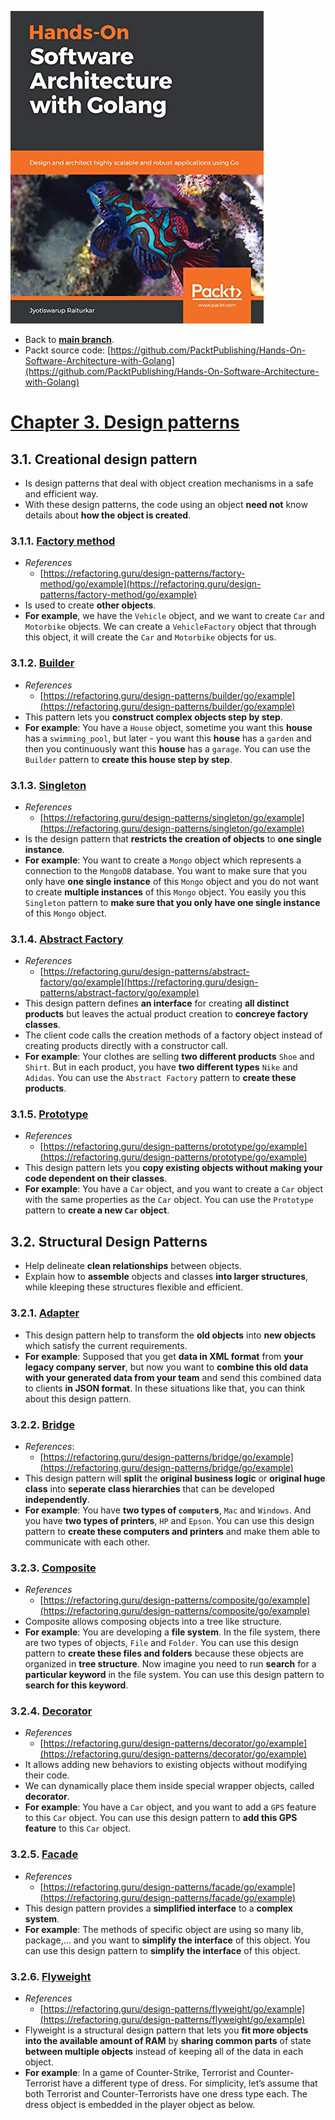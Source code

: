 ![](./images/book_cover.png)

* Back to **[main branch](https://github.com/cuongpiger/golang/tree/main)**.
* Packt source code: [https://github.com/PacktPublishing/Hands-On-Software-Architecture-with-Golang](https://github.com/PacktPublishing/Hands-On-Software-Architecture-with-Golang)

# [Chapter 3. Design patterns](https://github.com/cuongpiger/golang/tree/hands-on-software-architecture-with-golang/chap03)
## 3.1. Creational design pattern
* Is design patterns that deal with object creation mechanisms in a safe and efficient way.
* With these design patterns, the code using an object **need not** know details about **how the object is created**.

### 3.1.1. [Factory method](https://github.com/cuongpiger/golang/tree/hands-on-software-architecture-with-golang/chap03/factory)
* *References*
  * [https://refactoring.guru/design-patterns/factory-method/go/example](https://refactoring.guru/design-patterns/factory-method/go/example)
* Is used to create **other objects**.
* **For example**, we have the `Vehicle` object, and we want to create `Car` and `Motorbike` objects. We can create a `VehicleFactory` object that through this object, it will create the `Car` and `Motorbike` objects for us.

### 3.1.2. [Builder](https://github.com/cuongpiger/golang/tree/hands-on-software-architecture-with-golang/chap03/builder)
* *References*
  * [https://refactoring.guru/design-patterns/builder/go/example](https://refactoring.guru/design-patterns/builder/go/example) 
* This pattern lets you **construct complex objects step by step**.
* **For example**: You have a `House` object, sometime you want this **house** has a `swimming_pool`, but later - you want this **house** has a `garden` and then you continuously want this **house** has a `garage`. You can use the `Builder` pattern to **create this house step by step**.

### 3.1.3. [Singleton](https://github.com/cuongpiger/golang/tree/hands-on-software-architecture-with-golang/chap03/singleton)
* *References*
  * [https://refactoring.guru/design-patterns/singleton/go/example](https://refactoring.guru/design-patterns/singleton/go/example)
* Is the design pattern that **restricts the creation of objects** to **one single instance**.
* **For example**: You want to create a `Mongo` object which represents a connection to the `MongoDB` database. You want to make sure that you only have **one single instance** of this `Mongo` object and you do not want to create **multiple instances** of this `Mongo` object. You easily you this `Singleton` pattern to **make sure that you only have one single instance** of this `Mongo` object.

### 3.1.4. [Abstract Factory](https://github.com/cuongpiger/golang/tree/hands-on-software-architecture-with-golang/chap03/abstract_factory)
* *References*
  * [https://refactoring.guru/design-patterns/abstract-factory/go/example](https://refactoring.guru/design-patterns/abstract-factory/go/example)
* This design pattern defines **an interface** for creating **all distinct products** but leaves the actual product creation to **concreye factory classes**.
* The client code calls the creation methods of a factory object instead of creating products directly with a constructor call.
* **For example**: Your clothes are selling **two different products** `Shoe` and `Shirt`. But in each product, you have **two different types** `Nike` and `Adidas`. You can use the `Abstract Factory` pattern to **create these products**.

### 3.1.5. [Prototype](https://github.com/cuongpiger/golang/tree/hands-on-software-architecture-with-golang/chap03/prototype)
* *References*
  * [https://refactoring.guru/design-patterns/prototype/go/example](https://refactoring.guru/design-patterns/prototype/go/example)
* This design pattern lets you **copy existing objects without making your code dependent on their classes**.
* **For example**: You have a `Car` object, and you want to create a `Car` object with the same properties as the `Car` object. You can use the `Prototype` pattern to **create a new `Car` object**.

## 3.2. Structural Design Patterns
* Help delineate **clean relationships** between objects.
* Explain how to **assemble** objects and classes **into larger structures**, while kleeping these structures flexible and efficient.


### 3.2.1. [Adapter](https://github.com/cuongpiger/golang/tree/hands-on-software-architecture-with-golang/chap03/adapter)
* This design pattern help to transform the **old objects** into **new objects** which satisfy the current requirements.
* **For example**: Supposed that you get **data in XML format** from **your legacy company server**, but now you want to **combine this old data with your generated data from your team** and send this combined data to clients **in JSON format**. In these situations like that, you can think about this design pattern.

### 3.2.2. [Bridge](https://github.com/cuongpiger/golang/tree/hands-on-software-architecture-with-golang/chap03/bridge)
* *References*:
  * [https://refactoring.guru/design-patterns/bridge/go/example](https://refactoring.guru/design-patterns/bridge/go/example)
* This design pattern will **split** the **original business logic** or **original huge class** into **seperate class hierarchies** that can be developed **independently**.
* **For example**: You have **two types of `computer`s**, `Mac` and `Windows`. And you have **two types of printers**, `HP` and `Epson`. You can use this design pattern to **create these computers and printers** and make them able to communicate with each other.

### 3.2.3. [Composite](https://github.com/cuongpiger/golang/tree/hands-on-software-architecture-with-golang/chap03/composite)
* *References*
  * [https://refactoring.guru/design-patterns/composite/go/example](https://refactoring.guru/design-patterns/composite/go/example)
* Composite allows composing objects into a tree like structure.
* **For example**: You are developing a **file system**. In the file system, there are two types of objects, `File` and `Folder`. You can use this design pattern to **create these files and folders** because these objects are organized in **tree structure**. Now imagine you need to run **search** for a **particular keyword** in the file system. You can use this design pattern to **search for this keyword**.

### 3.2.4. [Decorator](https://github.com/cuongpiger/golang/tree/hands-on-software-architecture-with-golang/chap03/decorator)
* *References*
  * [https://refactoring.guru/design-patterns/decorator/go/example](https://refactoring.guru/design-patterns/decorator/go/example)
* It allows adding new behaviors to existing objects without modifying their code.
* We can dynamically place them inside special wrapper objects, called **decorator**.
* **For example**: You have a `Car` object, and you want to add a `GPS` feature to this `Car` object. You can use this design pattern to **add this GPS feature** to this `Car` object.

### 3.2.5. [Facade](https://github.com/cuongpiger/golang/tree/hands-on-software-architecture-with-golang/chap03/facade)
* *References*
  * [https://refactoring.guru/design-patterns/facade/go/example](https://refactoring.guru/design-patterns/facade/go/example)
* This design pattern provides a **simplified interface** to a **complex system**.
* **For example**: The methods of specific object are using so many lib, package,... and you want to **simplify the interface** of this object. You can use this design pattern to **simplify the interface** of this object.

### 3.2.6. [Flyweight]()
* *References*
  * [https://refactoring.guru/design-patterns/flyweight/go/example](https://refactoring.guru/design-patterns/flyweight/go/example)
* Flyweight is a structural design pattern that lets you **fit more objects into the available amount of RAM** by **sharing common parts** of state **between multiple objects** instead of keeping all of the data in each object.
* **For example**: In a game of Counter-Strike, Terrorist and Counter-Terrorist have a different type of dress. For simplicity, let’s assume that both Terrorist and Counter-Terrorists have one dress type each. The dress object is embedded in the player object as below.

